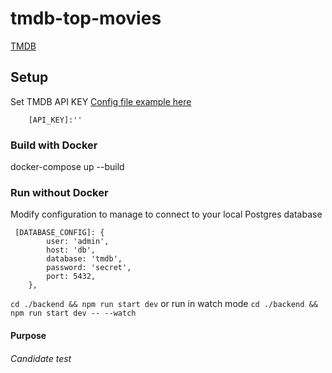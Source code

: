 # tmdb-top-movies
[TMDB](https://www.themoviedb.org/)
## Setup

Set TMDB API KEY
[Config file example here](./backend/src/config/configuration.example.ts)

```
    [API_KEY]:''
```

### Build with Docker

docker-compose up --build

### Run without Docker
Modify configuration to manage to connect to your local Postgres database
```
 [DATABASE_CONFIG]: {
        user: 'admin',
        host: 'db',
        database: 'tmdb',
        password: 'secret',
        port: 5432,
    },
```
``
 cd ./backend && npm run start dev
``
or run in watch mode
``
 cd ./backend && npm run start dev -- --watch
``

#### Purpose
###### Candidate test
